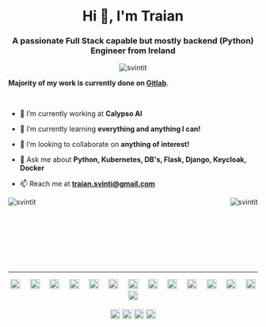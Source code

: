 <h1 align="center">Hi 👋, I'm Traian</h1>
<h3 align="center">A passionate Full Stack capable but mostly backend (Python) Engineer from Ireland</h3>

<p align="center"> <img src="https://komarev.com/ghpvc/?username=svintit" alt="svintit" /> </p>

**Majority of my work is currently done on [Gitlab](https://gitlab.com/svintit).**

<br />

- 🔭 I’m currently working at **Calypso AI**

- 🌱 I’m currently learning **everything and anything I can!**

- 👯 I’m looking to collaborate on **anything of interest!**

- 💬 Ask me about **Python, Kubernetes, DB's, Flask, Django, Keycloak, Docker**

- 📫 Reach me at **traian.svinti@gmail.com**

<img align="right" src="https://github-readme-stats.vercel.app/api?username=svintit&show_icons=true" alt="svintit" />
<img align="left" src="https://github-readme-stats.vercel.app/api/top-langs/?username=svintit&layout=compact&hide=html" alt="svintit" />


<br />
<br />
<br />
<br />
<br />
<br />
<br />
<br />


---

<p align="center">
  <img src="https://devicons.github.io/devicon/devicon.git/icons/vuejs/vuejs-original-wordmark.svg" alt="vuejs" width="20" height="20"/> &nbsp;&nbsp;&nbsp;
  <img src="https://devicons.github.io/devicon/devicon.git/icons/bootstrap/bootstrap-plain.svg" alt="bootstrap" width="20" height="20"/>  &nbsp;&nbsp;&nbsp;
  <img src="https://devicons.github.io/devicon/devicon.git/icons/css3/css3-original-wordmark.svg" alt="css3" width="20" height="20"/>  &nbsp;&nbsp;&nbsp;
  <img src="https://devicons.github.io/devicon/devicon.git/icons/django/django-original.svg" alt="django" width="20" height="20"/>  &nbsp;&nbsp;&nbsp;
  <img src="https://devicons.github.io/devicon/devicon.git/icons/docker/docker-original-wordmark.svg" alt="docker" width="20" height="20"/>  &nbsp;&nbsp;&nbsp;
  <img src="https://devicons.github.io/devicon/devicon.git/icons/html5/html5-original-wordmark.svg" alt="html5" width="20" height="20"/>  &nbsp;&nbsp;&nbsp;
  <img src="https://devicons.github.io/devicon/devicon.git/icons/javascript/javascript-original.svg" alt="javascript" width="20" height="20"/>  &nbsp;&nbsp;&nbsp;
  <img src="https://devicons.github.io/devicon/devicon.git/icons/typescript/typescript-original.svg" alt="typescript" width="20" height="20"/>  &nbsp;&nbsp;&nbsp;
  <img src="https://devicons.github.io/devicon/devicon.git/icons/mysql/mysql-original-wordmark.svg" alt="mysql" width="20" height="20"/>  &nbsp;&nbsp;&nbsp;
  <img src="https://devicons.github.io/devicon/devicon.git/icons/postgresql/postgresql-original-wordmark.svg" alt="postgresql" width="20" height="20"/>  &nbsp;&nbsp;&nbsp;
  <img src="https://devicons.github.io/devicon/devicon.git/icons/redhat/redhat-original-wordmark.svg" alt="redhat" width="20" height="20"/>  &nbsp;&nbsp;&nbsp;
  <img src="https://devicons.github.io/devicon/devicon.git/icons/sass/sass-original.svg" alt="sass" width="20" height="20"/>  &nbsp;&nbsp;&nbsp;
  <img src="https://devicons.github.io/devicon/devicon.git/icons/python/python-original-wordmark.svg" alt="python" width="20" height="20"/>  &nbsp;&nbsp;&nbsp;
  <img src="https://devicons.github.io/devicon/devicon.git/icons/nginx/nginx-original.svg" alt="nginx" width="20" height="20"/> &nbsp;&nbsp;&nbsp;
</p>

<p align="center">
<a href="https://dev.to/svintit" target="blank"><img align="center" src="https://cdn.jsdelivr.net/npm/simple-icons@3.0.1/icons/dev-dot-to.svg" alt="svintit" height="20" width="20" /></a>
<a href="https://linkedin.com/in/svintit" target="blank"><img align="center" src="https://cdn.jsdelivr.net/npm/simple-icons@3.0.1/icons/linkedin.svg" alt="svintit" height="20" width="20" /></a>
<a href="https://fb.com/traian.svinti" target="blank"><img align="center" src="https://cdn.jsdelivr.net/npm/simple-icons@3.0.1/icons/facebook.svg" alt="traian.svinti" height="20" width="20" /></a>
<a href="https://instagram.com/traiancatchme" target="blank"><img align="center" src="https://cdn.jsdelivr.net/npm/simple-icons@3.0.1/icons/instagram.svg" alt="traiancatchme" height="20" width="20" /></a>
</p>

